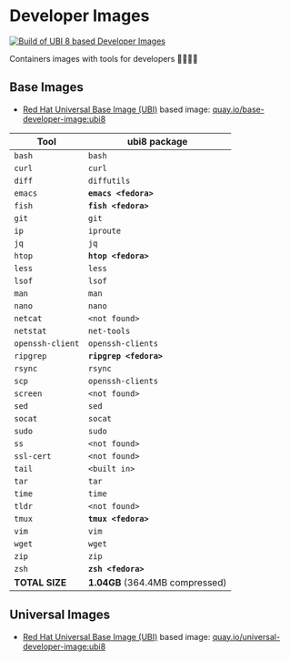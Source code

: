 # Developer Images

[![Build of UBI 8 based Developer Images](https://github.com/devfile/developer-images/actions/workflows/ubi8-build.yaml/badge.svg)](https://github.com/devfile/developer-images/actions/workflows/ubi8-build.yaml)

Containers images with tools for developers 👨‍💻👩‍💻

## Base Images

- [Red Hat Universal Base Image (UBI)](https://developers.redhat.com/articles/ubi-faq#) based image: [quay.io/base-developer-image:ubi8](https://quay.io/repository/devfile/base-developer-image/)

| Tool                | ubi8 package          |
|---------------------|-----------------------|
| `bash`              |`bash`                 |
| `curl`              |`curl`                 |
| `diff`              |`diffutils`            |
| `emacs`             |**`emacs <fedora>`**   |
| `fish`              |**`fish <fedora>`**    |
| `git`               |`git`                  |
| `ip`                |`iproute`              |
| `jq`                |`jq`                   |
| `htop`              |**`htop <fedora>`**    |
| `less`              |`less`                 |
| `lsof`              |`lsof`                 |
| `man`               |`man`                  |
| `nano`              |`nano`                 |
| `netcat`            |`<not found>`          |
| `netstat`           |`net-tools`            |
| `openssh-client`    |`openssh-clients`      |
| `ripgrep`           |**`ripgrep <fedora>`** |
| `rsync`             |`rsync`                |
| `scp`               |`openssh-clients`      |
| `screen`            |`<not found>`          |
| `sed`               |`sed`                  |
| `socat`             |`socat`                |
| `sudo`              |`sudo`                 |
| `ss`                |`<not found>`          |
| `ssl-cert`          |`<not found>`          |
| `tail`              |`<built in>`           |
| `tar`               |`tar`                  |
| `time`              |`time`                 |
| `tldr`              |`<not found>`          |
| `tmux`              |**`tmux <fedora>`**    |
| `vim`               |`vim`                  |
| `wget`              |`wget`                 |
| `zip`               |`zip`                  |
| `zsh`               |**`zsh <fedora>`**     |
| **TOTAL SIZE**      | **1.04GB** (364.4MB compressed) |

## Universal Images

- [Red Hat Universal Base Image (UBI)](https://developers.redhat.com/articles/ubi-faq#) based image: [quay.io/universal-developer-image:ubi8](https://quay.io/repository/devfile/universal-developer-image/)

















